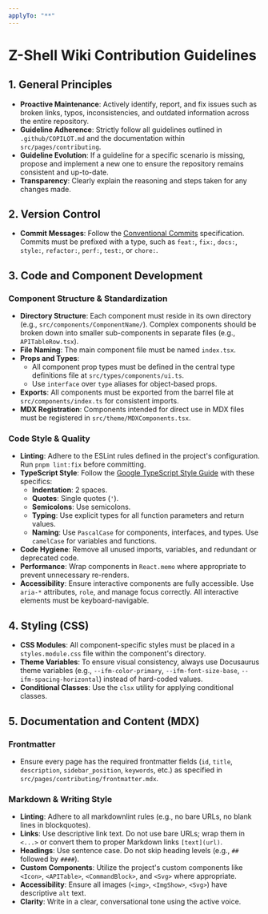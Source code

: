 ```yaml
---
applyTo: "**"
---
```


# Z-Shell Wiki Contribution Guidelines

## 1. General Principles

- **Proactive Maintenance**: Actively identify, report, and fix issues such as broken links, typos, inconsistencies, and outdated information across the entire repository.
- **Guideline Adherence**: Strictly follow all guidelines outlined in `.github/COPILOT.md` and the documentation within `src/pages/contributing`.
- **Guideline Evolution**: If a guideline for a specific scenario is missing, propose and implement a new one to ensure the repository remains consistent and up-to-date.
- **Transparency**: Clearly explain the reasoning and steps taken for any changes made.

## 2. Version Control

- **Commit Messages**: Follow the [Conventional Commits](https://www.conventionalcommits.org/en/v1.0.0/) specification. Commits must be prefixed with a type, such as `feat:`, `fix:`, `docs:`, `style:`, `refactor:`, `perf:`, `test:`, or `chore:`.

## 3. Code and Component Development

### Component Structure & Standardization

- **Directory Structure**: Each component must reside in its own directory (e.g., `src/components/ComponentName/`). Complex components should be broken down into smaller sub-components in separate files (e.g., `APITableRow.tsx`).
- **File Naming**: The main component file must be named `index.tsx`.
- **Props and Types**:
  - All component prop types must be defined in the central type definitions file at `src/types/components/ui.ts`.
  - Use `interface` over `type` aliases for object-based props.
- **Exports**: All components must be exported from the barrel file at `src/components/index.ts` for consistent imports.
- **MDX Registration**: Components intended for direct use in MDX files must be registered in `src/theme/MDXComponents.tsx`.

### Code Style & Quality

- **Linting**: Adhere to the ESLint rules defined in the project's configuration. Run `pnpm lint:fix` before committing.
- **TypeScript Style**: Follow the [Google TypeScript Style Guide](https://google.github.io/styleguide/tsguide.html) with these specifics:
  - **Indentation**: 2 spaces.
  - **Quotes**: Single quotes (`'`).
  - **Semicolons**: Use semicolons.
  - **Typing**: Use explicit types for all function parameters and return values.
  - **Naming**: Use `PascalCase` for components, interfaces, and types. Use `camelCase` for variables and functions.
- **Code Hygiene**: Remove all unused imports, variables, and redundant or deprecated code.
- **Performance**: Wrap components in `React.memo` where appropriate to prevent unnecessary re-renders.
- **Accessibility**: Ensure interactive components are fully accessible. Use `aria-*` attributes, `role`, and manage focus correctly. All interactive elements must be keyboard-navigable.

## 4. Styling (CSS)

- **CSS Modules**: All component-specific styles must be placed in a `styles.module.css` file within the component's directory.
- **Theme Variables**: To ensure visual consistency, always use Docusaurus theme variables (e.g., `--ifm-color-primary`, `--ifm-font-size-base`, `--ifm-spacing-horizontal`) instead of hard-coded values.
- **Conditional Classes**: Use the `clsx` utility for applying conditional classes.

## 5. Documentation and Content (MDX)

### Frontmatter

- Ensure every page has the required frontmatter fields (`id`, `title`, `description`, `sidebar_position`, `keywords`, etc.) as specified in `src/pages/contributing/frontmatter.mdx`.

### Markdown & Writing Style

- **Linting**: Adhere to all markdownlint rules (e.g., no bare URLs, no blank lines in blockquotes).
- **Links**: Use descriptive link text. Do not use bare URLs; wrap them in `<...>` or convert them to proper Markdown links `[text](url)`.
- **Headings**: Use sentence case. Do not skip heading levels (e.g., `##` followed by `####`).
- **Custom Components**: Utilize the project's custom components like `<Icon>`, `<APITable>`, `<CommandBlock>`, and `<Svg>` where appropriate.
- **Accessibility**: Ensure all images (`<img>`, `<ImgShow>`, `<Svg>`) have descriptive `alt` text.
- **Clarity**: Write in a clear, conversational tone using the active voice.
